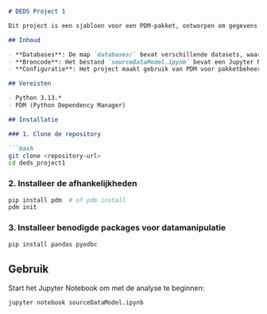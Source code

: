 ```markdown
# DEDS Project 1

Dit project is een sjabloon voor een PDM-pakket, ontworpen om gegevens te beheren en te analyseren met behulp van de meegeleverde databases.

## Inhoud

- **Databases**: De map `databases/` bevat verschillende datasets, waaronder CSV-bestanden uit de AdventureWorks-database.
- **Broncode**: Het bestand `sourceDataModel.ipynb` bevat een Jupyter Notebook voor gegevensmodellering en analyse.
- **Configuratie**: Het project maakt gebruik van PDM voor pakketbeheer en Python 3.13.

## Vereisten

- Python 3.13.*
- PDM (Python Dependency Manager)

## Installatie

### 1. Clone de repository

```bash
git clone <repository-url>
cd deds_project1
```

### 2. Installeer de afhankelijkheden

```bash
pip install pdm  # of pdm install
pdm init
```

### 3. Installeer benodigde packages voor datamanipulatie

```bash
pip install pandas pyodbc
```

## Gebruik

Start het Jupyter Notebook om met de analyse te beginnen:

```bash
jupyter notebook sourceDataModel.ipynb
```

